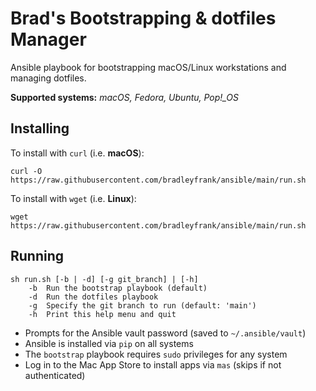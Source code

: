 # Brad's Bootstrapping & dotfiles Manager

Ansible playbook for bootstrapping macOS/Linux workstations and managing dotfiles.

**Supported systems:** *macOS, Fedora, Ubuntu, Pop!_OS*

## Installing

To install with `curl` (i.e. **macOS**):

```shell
curl -O https://raw.githubusercontent.com/bradleyfrank/ansible/main/run.sh
```

To install with `wget` (i.e. **Linux**):

```shell
wget https://raw.githubusercontent.com/bradleyfrank/ansible/main/run.sh
```

## Running

```text
sh run.sh [-b | -d] [-g git_branch] | [-h]
    -b  Run the bootstrap playbook (default)
    -d  Run the dotfiles playbook
    -g  Specify the git branch to run (default: 'main')
    -h  Print this help menu and quit
```

* Prompts for the Ansible vault password (saved to `~/.ansible/vault`)
* Ansible is installed via `pip` on all systems
* The `bootstrap` playbook requires `sudo` privileges for any system
* Log in to the Mac App Store to install apps via `mas` (skips if not authenticated)
